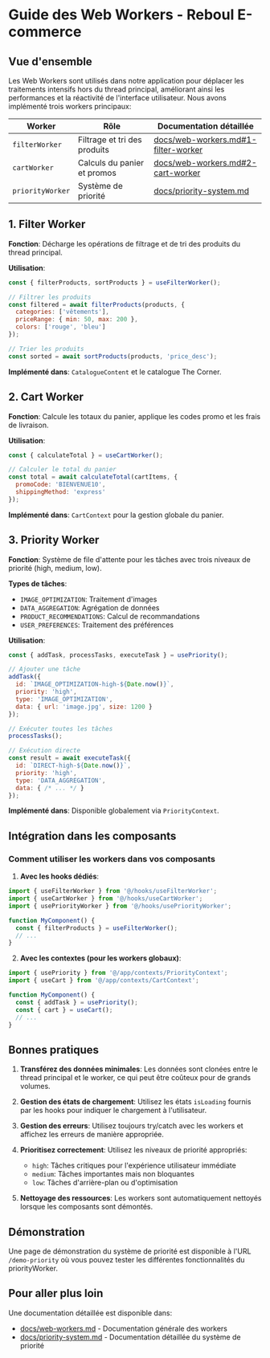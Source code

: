 # Guide des Web Workers - Reboul E-commerce

## Vue d'ensemble

Les Web Workers sont utilisés dans notre application pour déplacer les traitements intensifs hors du thread principal, améliorant ainsi les performances et la réactivité de l'interface utilisateur. Nous avons implémenté trois workers principaux:

| Worker | Rôle | Documentation détaillée |
|--------|------|------------------------|
| `filterWorker` | Filtrage et tri des produits | [docs/web-workers.md#1-filter-worker](docs/web-workers.md#1-filter-worker) |
| `cartWorker` | Calculs du panier et promos | [docs/web-workers.md#2-cart-worker](docs/web-workers.md#2-cart-worker) |
| `priorityWorker` | Système de priorité | [docs/priority-system.md](docs/priority-system.md) |

## 1. Filter Worker

**Fonction**: Décharge les opérations de filtrage et de tri des produits du thread principal.

**Utilisation**:
```javascript
const { filterProducts, sortProducts } = useFilterWorker();

// Filtrer les produits
const filtered = await filterProducts(products, {
  categories: ['vêtements'],
  priceRange: { min: 50, max: 200 },
  colors: ['rouge', 'bleu']
});

// Trier les produits
const sorted = await sortProducts(products, 'price_desc');
```

**Implémenté dans**: `CatalogueContent` et le catalogue The Corner.

## 2. Cart Worker

**Fonction**: Calcule les totaux du panier, applique les codes promo et les frais de livraison.

**Utilisation**:
```javascript
const { calculateTotal } = useCartWorker();

// Calculer le total du panier
const total = await calculateTotal(cartItems, {
  promoCode: 'BIENVENUE10',
  shippingMethod: 'express'
});
```

**Implémenté dans**: `CartContext` pour la gestion globale du panier.

## 3. Priority Worker

**Fonction**: Système de file d'attente pour les tâches avec trois niveaux de priorité (high, medium, low).

**Types de tâches**:
- `IMAGE_OPTIMIZATION`: Traitement d'images
- `DATA_AGGREGATION`: Agrégation de données
- `PRODUCT_RECOMMENDATIONS`: Calcul de recommandations
- `USER_PREFERENCES`: Traitement des préférences

**Utilisation**:
```javascript
const { addTask, processTasks, executeTask } = usePriority();

// Ajouter une tâche
addTask({
  id: `IMAGE_OPTIMIZATION-high-${Date.now()}`,
  priority: 'high',
  type: 'IMAGE_OPTIMIZATION',
  data: { url: 'image.jpg', size: 1200 }
});

// Exécuter toutes les tâches
processTasks();

// Exécution directe
const result = await executeTask({
  id: `DIRECT-high-${Date.now()}`,
  priority: 'high',
  type: 'DATA_AGGREGATION',
  data: { /* ... */ }
});
```

**Implémenté dans**: Disponible globalement via `PriorityContext`.

## Intégration dans les composants

### Comment utiliser les workers dans vos composants

1. **Avec les hooks dédiés**:
```javascript
import { useFilterWorker } from '@/hooks/useFilterWorker';
import { useCartWorker } from '@/hooks/useCartWorker';
import { usePriorityWorker } from '@/hooks/usePriorityWorker';

function MyComponent() {
  const { filterProducts } = useFilterWorker();
  // ...
}
```

2. **Avec les contextes (pour les workers globaux)**:
```javascript
import { usePriority } from '@/app/contexts/PriorityContext';
import { useCart } from '@/app/contexts/CartContext';

function MyComponent() {
  const { addTask } = usePriority();
  const { cart } = useCart();
  // ...
}
```

## Bonnes pratiques

1. **Transférez des données minimales**: Les données sont clonées entre le thread principal et le worker, ce qui peut être coûteux pour de grands volumes.

2. **Gestion des états de chargement**: Utilisez les états `isLoading` fournis par les hooks pour indiquer le chargement à l'utilisateur.

3. **Gestion des erreurs**: Utilisez toujours try/catch avec les workers et affichez les erreurs de manière appropriée.

4. **Prioritisez correctement**: Utilisez les niveaux de priorité appropriés:
   - `high`: Tâches critiques pour l'expérience utilisateur immédiate
   - `medium`: Tâches importantes mais non bloquantes
   - `low`: Tâches d'arrière-plan ou d'optimisation

5. **Nettoyage des ressources**: Les workers sont automatiquement nettoyés lorsque les composants sont démontés.

## Démonstration

Une page de démonstration du système de priorité est disponible à l'URL `/demo-priority` où vous pouvez tester les différentes fonctionnalités du priorityWorker.

## Pour aller plus loin

Une documentation détaillée est disponible dans:
- [docs/web-workers.md](docs/web-workers.md) - Documentation générale des workers
- [docs/priority-system.md](docs/priority-system.md) - Documentation détaillée du système de priorité 